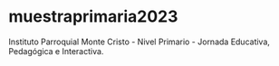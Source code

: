 # muestraprimaria2023
Instituto Parroquial Monte Cristo - Nivel Primario - Jornada Educativa, Pedagógica e Interactiva.

